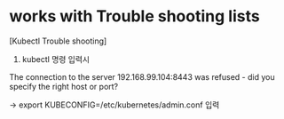 # works with Trouble shooting lists

[Kubectl Trouble shooting]

1. kubectl 명령 입력시

The connection to the server 192.168.99.104:8443 was refused - did you specify the right host or port?

-> export KUBECONFIG=/etc/kubernetes/admin.conf 입력
